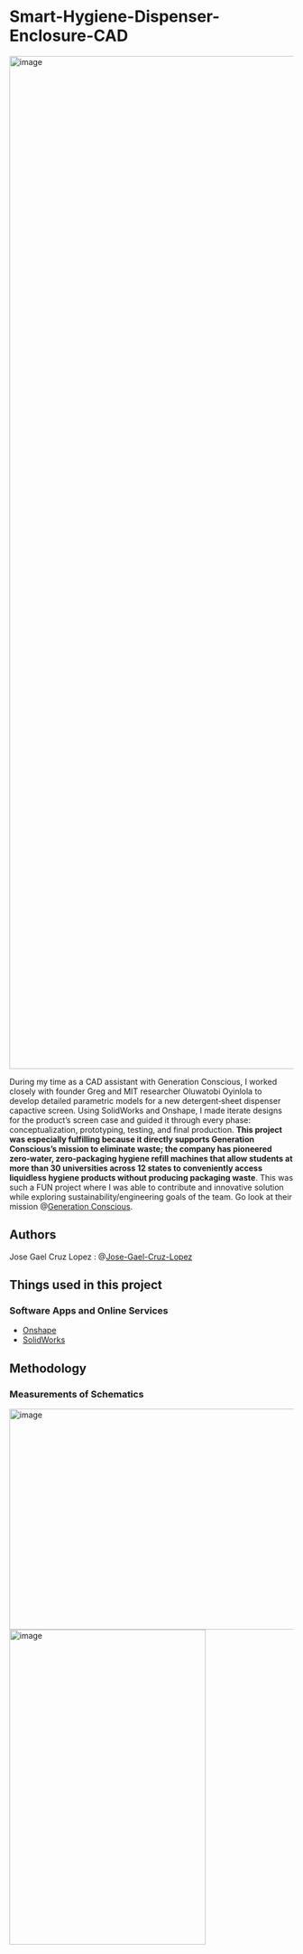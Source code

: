# Smart-Hygiene-Dispenser-Enclosure-CAD

<img width="2638" height="1794" alt="image" src="https://github.com/user-attachments/assets/18209713-e99d-4695-922c-bb54b10e9bf1" />

During my time as a CAD assistant with Generation Conscious, I worked closely with founder Greg and MIT researcher Oluwatobi Oyinlola to develop detailed parametric models for a new detergent‑sheet dispenser capactive screen. Using SolidWorks and Onshape, I made iterate designs for the product’s screen case and guided it through every phase: conceptualization, prototyping, testing, and final production. **This project was especially fulfilling because it directly supports Generation Conscious’s mission to eliminate waste; the company has pioneered zero‑water, zero‑packaging hygiene refill machines that allow students at more than 30 universities across 12 states to conveniently access liquidless hygiene products without producing packaging waste**. This was such a FUN project where I was able to contribute and innovative solution while exploring sustainability/engineering goals of the team. Go look at their mission @[Generation Conscious](https://generationconscious.co/).

## Authors
Jose Gael Cruz Lopez : @[Jose-Gael-Cruz-Lopez](https://github.com/Jose-Gael-Cruz-Lopez)

## Things used in this project
### Software Apps and Online Services
-  [Onshape](https://www.onshape.com/en/)
-  [SolidWorks](https://www.solidworks.com/)

## Methodology

### Measurements of Schematics 
<img width="647" height="391" alt="image" src="https://github.com/user-attachments/assets/a327afc9-4356-48da-a650-edd843530e05" />
<img width="348" height="558" alt="image" src="https://github.com/user-attachments/assets/ac650b1c-278c-4ed9-9b53-4ddb60a44fb4" />

